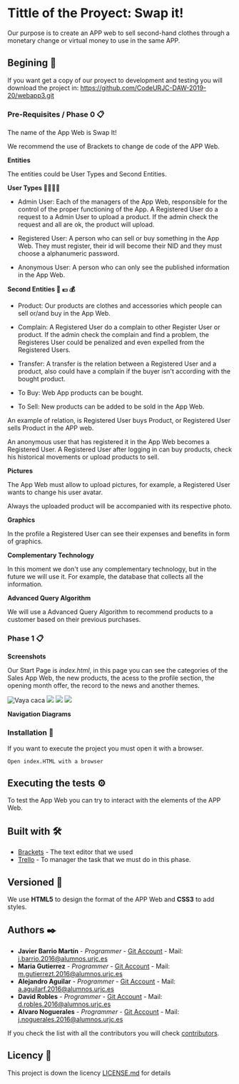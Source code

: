 # Tittle of the Proyect: Swap it!

Our purpose is to create an APP web to sell second-hand clothes through a monetary change or virtual money to use in the same APP.

## Begining 🚀

If you want get a copy of our proyect to development and testing you will download the project in: https://github.com/CodeURJC-DAW-2019-20/webapp3.git


### Pre-Requisites / Phase 0 📋

The name of the App Web is Swap It!

We recommend the use of Brackets to change de code of the APP Web.

**Entities**

The entities could be User Types and Second Entities.

**User Types 👨‍💼👩‍💼**

* Admin User: Each of the managers of the App Web, responsible for the control of the proper functioning of the App.  A Registered User do a request to a Admin User to upload a product. If the admin check the request and all are ok, the product will upload.

* Registered User: A person who can sell or buy something in the App Web. They must register, their id will become their NID and they must choose a alphanumeric password.

* Anonymous User: A person who can only see the published information in the App Web.


**Second Entities 👕 💷 💰**

* Product: Our products are clothes and accessories which people can sell or/and buy in the App Web.

* Complain: A Registered User do a complain to other Register User or product. If the admin check the complain and find a problem, the Registeres User could be penalized and even expelled from the Registered Users.

* Transfer: A transfer is the relation between a Registered User and a product, also could have a complain if the buyer isn't according with the bought product.

* To Buy: Web App products can be bought.

* To Sell: New products can be added to be sold in the App Web.

An example of relation, is Registered User buys Product, or Registered User sells Product in the APP web.

An anonymous user that has registered it in the App Web becomes a Registered User. A Registered User after logging in can buy products, check his historical movements or upload products to sell. 


**Pictures**

The App Web must allow to upload pictures, for example, a Registered User wants to change his user avatar.

Always the uploaded product will be accompanied with its respective photo.

**Graphics**

In the profile a Registered User can see their expenses and benefits in form of graphics.


**Complementary Technology** 

In this moment we don't use any complementary technology, but in the future we will use it. For example, the database that collects all the information.

**Advanced Query Algorithm**

We will use a Advanced Query Algorithm to recommend products to a customer based on their previous purchases.

### Phase 1 📋

**Screenshots**

Our Start Page is *index.html*, in this page you can see the categories of the Sales App Web, the new products, the acess to the profile section, the opening month offer, the record to the news and another themes.

![Vaya caca](https://github.com/CodeURJC-DAW-2019-20/webapp3/tree/Fase-1/HTML%20y%20CSS/screenshot/index1.png)
![](https://github.com/CodeURJC-DAW-2019-20/webapp3/tree/Fase-1/HTML%20y%20CSS/screenshot/index2.png)
![](https://github.com/CodeURJC-DAW-2019-20/webapp3/tree/Fase-1/HTML%20y%20CSS/screenshot/index3.png)
![](https://github.com/CodeURJC-DAW-2019-20/webapp3/tree/Fase-1/HTML%20y%20CSS/screenshot/index4.png)

**Navigation Diagrams**

### Installation 🔧

If you want to execute the project you must open it with a browser.

```
Open index.HTML with a browser
```


## Executing the tests ⚙️

To test the App Web you can try to interact with the elements of the APP Web. 


## Built with 🛠️

* [Brackets](http://brackets.io/) - The text editor that we used
* [Trello](https://trello.com/b/7tXmEA17/daw) - To manager the task that we must do in this phase.

## Versioned 📌

We use **HTML5** to design the format of the APP Web and **CSS3** to add styles. 

## Authors ✒️


* **Javier Barrio Martín** - *Programmer* - [Git Account](https://github.com/JaviBarrio6) - Mail: j.barrio.2016@alumnos.urjc.es
* **Maria Gutierrez** - *Programmer* - [Git Account](https://github.com/Mariagt97) - Mail: m.gutierrezt.2016@alumnos.urjc.es
* **Alejandro Aguilar** - *Programmer* - [Git Account](https://github.com/Aaguilarf) - Mail: a.aguilarf.2016@alumnos.urjc.es
* **David Robles** - *Programmer* - [Git Account](https://github.com/davidrobl) - Mail: d.robles.2016@alumnos.urjc.es
* **Alvaro Noguerales** - *Programmer* - [Git Account](https://github.com/Anogue) - Mail: j.noguerales.2016@alumnos.urjc.es

If you check the list with all the contributors you will check [contributors](https://github.com/CodeURJC-DAW-2019-20/webapp3/graphs/contributors).

## Licency 📄

This project is down the licency [LICENSE.md](https://github.com/CodeURJC-DAW-2019-20/webapp3/blob/master/LICENSE) for details


